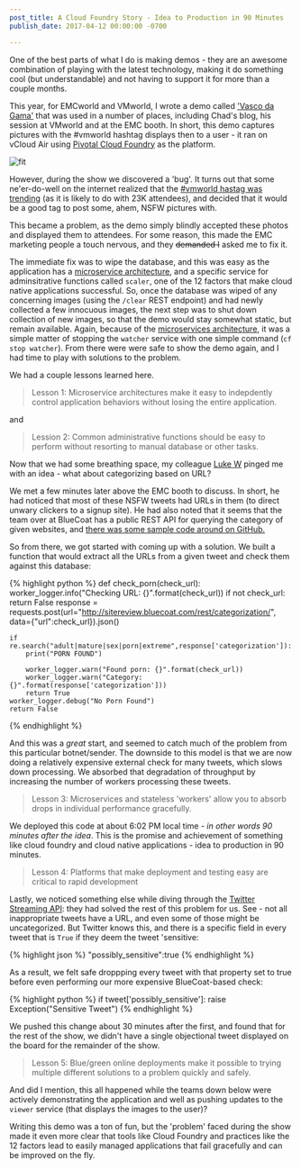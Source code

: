 ```yaml
---
post_title: A Cloud Foundry Story - Idea to Production in 90 Minutes
publish_date: 2017-04-12 00:00:00 -0700

---
```


One of the best parts of what I do is making demos - they are an awesome combination of playing with the latest technology, making it do something cool (but understandable) and not having to support it for more than a couple months.

This year, for EMCworld and VMworld, I wrote a demo called ['Vasco da Gama'](https://github.com/mcowger/vascodegama/tree/vmworld-branch) that was used in a number of places, including Chad's blog, his session at VMworld and at the EMC booth.  In short, this demo captures pictures with the #vmworld hashtag displays then to a user - it ran on vCloud Air using [Pivotal Cloud Foundry](http://pivotal.io/platform) as the platform.

![fit](http://virtualgeek.typepad.com/.a/6a00e552e53bd2883301b8d14f0a8c970c-pi)

However, during the show we discovered a 'bug'.  It turns out that some ne'er-do-well on the internet realized that the [#vmworld hastag was trending](https://twitter.com/search?q=%23vmworld&src=typd) (as it is likely to do with 23K attendees), and decided that it would be a good tag to post some, ahem, NSFW pictures with.

This became a problem, as the demo simply blindly accepted these photos and displayed them to attendees.  For some reason, this made the EMC marketing people a touch nervous, and they ~~demanded I~~ asked me to fix it.

The immediate fix was to wipe the database, and this was easy as the application has a [microservice architecture](http://microservices.io/patterns/microservices.html), and a specific service for adminsitrative functions called `scaler`, one of the 12 factors that make cloud native applications successful.  So, once the database was wiped of any concerning images (using the `/clear` REST endpoint) and had newly collected a few innocuous images, the next step was to shut down collection of new images, so that the demo would stay somewhat static, but remain available.  Again, because of the [microservices architecture](http://microservices.io/patterns/microservices.html), it was a simple matter of stopping the `watcher` service with one simple command (`cf stop watcher`).  From there were were safe to show the demo again, and I had time to play with solutions to the problem.

We had a couple lessons learned here.

> Lesson 1: Microservice architectures make it easy to indepdently control application behaviors without losing the entire application.

and

> Lession 2: Common administrative functions should be easy to perform without resorting to manual database or other tasks.

Now that we had some breathing space, my colleague [Luke W](https://twitter.com/luke4oss) pinged me with an idea - what about categorizing based on URL?

We met a few minutes later above the EMC booth to discuss.  In short, he had noticed that most of these NSFW tweets had URLs in them (to direct unwary clickers to a signup site).  He had also noted that it seems that the team over at BlueCoat has a public REST API for querying the category of given websites, and [there was some sample code around on GitHub.](https://github.com/idiom/IRScripts/blob/master/urlinfo.py)

So from there, we got started with coming up with a solution.  We built a function that would extract all the URLs from a given tweet and check them against this database:

{% highlight python  %}
def check_porn(check_url):
worker_logger.info("Checking URL: {}".format(check_url))
if not check_url:
return False
response = requests.post(url="http://sitereview.bluecoat.com/rest/categorization/", data={"url":check_url}).json()

    if re.search("adult|mature|sex|porn|extreme",response['categorization']):
        print("PORN FOUND")
    
        worker_logger.warn("Found porn: {}".format(check_url))
        worker_logger.warn("Category: {}".format(response['categorization']))
        return True
    worker_logger.debug("No Porn Found")
    return False

{% endhighlight %}

And this was a _great_ start, and seemed to catch much of the problem from this particular botnet/sender.  The downside to this model is that we are now doing a relatively expensive external check for many tweets, which slows down processing.  We absorbed that degradation of throughput by increasing the number of workers processing these tweets.

> Lesson 3: Microservices and stateless 'workers' allow you to absorb drops in individual performance gracefully.

We deployed this code at about 6:02 PM local time - _in other words 90 minutes after the idea_.  This is the promise and achievement of something like cloud foundry and cloud native applications - idea to production in 90 minutes.

> Lesson 4: Platforms that make deployment and testing easy are critical to rapid development

Lastly, we noticed something else while diving through the [Twitter Streaming API](https://dev.twitter.com/overview/api/tweets): they had solved the rest of this problem for us.  See - not all inappropriate tweets have a URL, and even some of those might be uncategorized.  But Twitter knows this, and there is a specific field in every tweet that is `True` if they deem the tweet 'sensitive:

{% highlight json %}
"possibly_sensitive":true
{% endhighlight %}

As a result, we felt safe droppping every tweet with that property set to true before even performing our more expensive BlueCoat-based check:

{% highlight python %}
if tweet\['possibly_sensitive'\]:
raise Exception("Sensitive Tweet")
{% endhighlight %}

We pushed this change about 30 minutes after the first, and found that for the rest of the show, we didn't have a single objectional tweet displayed on the board for the remainder of the show.

> Lesson 5: Blue/green online deployments make it possible to trying multiple different solutions to a problem quickly and safely.

And did I mention, this all happened while the teams down below were actively demonstrating the application and well as pushing updates to the `viewer` service (that displays the images to the user)?

Writing this demo was a ton of fun, but the 'problem' faced during the show made it even more clear that tools like Cloud Foundry and practices like the 12 factors lead to easily managed applications that fail gracefully and can be improved on the fly.